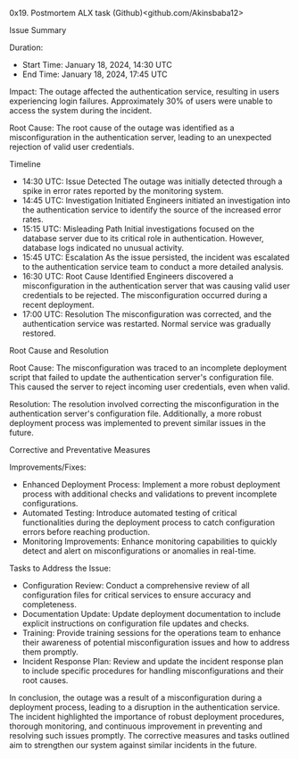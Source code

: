 0x19. Postmortem ALX task
(Github)<github.com/Akinsbaba12>

Issue Summary

Duration:
* Start Time: January 18, 2024, 14:30 UTC
* End Time: January 18, 2024, 17:45 UTC

Impact:
The outage affected the authentication service, resulting in users experiencing login failures. Approximately 30% of users were unable to access the system during the incident.

Root Cause:
The root cause of the outage was identified as a misconfiguration in the authentication server, leading to an unexpected rejection of valid user credentials.

Timeline
* 14:30 UTC: Issue Detected The outage was initially detected through a spike in error rates reported by the monitoring system.
* 14:45 UTC: Investigation Initiated Engineers initiated an investigation into the authentication service to identify the source of the increased error rates.
* 15:15 UTC: Misleading Path Initial investigations focused on the database server due to its critical role in authentication. However, database logs indicated no unusual activity.
* 15:45 UTC: Escalation As the issue persisted, the incident was escalated to the authentication service team to conduct a more detailed analysis.
* 16:30 UTC: Root Cause Identified Engineers discovered a misconfiguration in the authentication server that was causing valid user credentials to be rejected. The misconfiguration occurred during a recent deployment.
* 17:00 UTC: Resolution The misconfiguration was corrected, and the authentication service was restarted. Normal service was gradually restored.

Root Cause and Resolution

Root Cause:
The misconfiguration was traced to an incomplete deployment script that failed to update the authentication server's configuration file. This caused the server to reject incoming user credentials, even when valid.

Resolution:
The resolution involved correcting the misconfiguration in the authentication server's configuration file. Additionally, a more robust deployment process was implemented to prevent similar issues in the future.

Corrective and Preventative Measures

Improvements/Fixes:
* Enhanced Deployment Process: Implement a more robust deployment process with additional checks and validations to prevent incomplete configurations.
* Automated Testing: Introduce automated testing of critical functionalities during the deployment process to catch configuration errors before reaching production.
* Monitoring Improvements: Enhance monitoring capabilities to quickly detect and alert on misconfigurations or anomalies in real-time.

Tasks to Address the Issue:
* Configuration Review: Conduct a comprehensive review of all configuration files for critical services to ensure accuracy and completeness.
* Documentation Update: Update deployment documentation to include explicit instructions on configuration file updates and checks.
* Training: Provide training sessions for the operations team to enhance their awareness of potential misconfiguration issues and how to address them promptly.
* Incident Response Plan: Review and update the incident response plan to include specific procedures for handling misconfigurations and their root causes.

In conclusion, the outage was a result of a misconfiguration during a deployment process, leading to a disruption in the authentication service. The incident highlighted the importance of robust deployment procedures, thorough monitoring, and continuous improvement in preventing and resolving such issues promptly. The corrective measures and tasks outlined aim to strengthen our system against similar incidents in the future.
